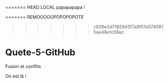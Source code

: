 <<<<<<< HEAD
LOCAL papapapapa !


=======
REMOOOOOPOPOPOPOTE
>>>>>>> c939e2d7185943f7a9f51e0740815ae48e1c68ec
# Quete-5-GitHub


Fusion et conflits

On est là !
